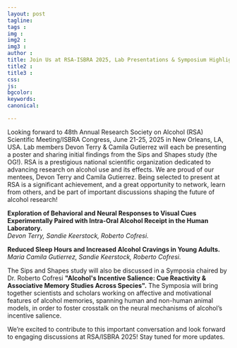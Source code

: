 ```yaml
---
layout: post
tagline: 
tags : 
img : 
img2 : 
img3 : 
author : 
title: Join Us at RSA-ISBRA 2025, Lab Presentations & Symposium Highlights
title2 : 
title3 : 
css: 
js: 
bgcolor: 
keywords: 
canonical:

---
```


Looking forward to 48th Annual Research Society on Alcohol (RSA) Scientific Meeting/ISBRA Congress, June 21-25, 2025 in New Orleans, LA, USA. Lab members Devon Terry & Camila Gutierrez will each be presenting a poster and sharing initial findings from the Sips and Shapes study (the OG!). RSA is a prestigious national scientific organization dedicated to advancing research on alcohol use and its effects. We are proud of our mentees, Devon Terry and Camila Gutierrez. Being selected to present at RSA is a significant achievement, and a great opportunity to network, learn from others, and be part of important discussions shaping the future of alcohol research!


<p> <i class="fa fa-chevron-right" aria-hidden="true"></i> <b>Exploration of Behavioral and Neural Responses to Visual Cues Experimentally Paired with Intra-Oral Alcohol Receipt in the Human Laboratory.</b> <br/> <em> Devon Terry, Sandie Keerstock, Roberto Cofresi.</em> </p>


<p> <i class="fa fa-chevron-right" aria-hidden="true"></i><b>Reduced Sleep Hours and Increased Alcohol Cravings in Young Adults.</b> <br/> <em>Maria Camila Gutierrez, Sandie Keerstock, Roberto Cofresi.</em> </p>


The Sips and Shapes study will also be discussed in a Symposia chaired by Dr. Roberto Cofresi <b> "Alcohol's Incentive Salience: Cue Reactivity & Associative Memory Studies Across Species".</b> The Symposia will bring together scientists and scholars working on affective and motivational features of alcohol memories, spanning human and non-human animal models, in order to foster crosstalk on the neural mechanisms of alcohol’s incentive salience. 


We’re excited to contribute to this important conversation and look forward to engaging discussions at RSA/ISBRA 2025! Stay tuned for more updates.